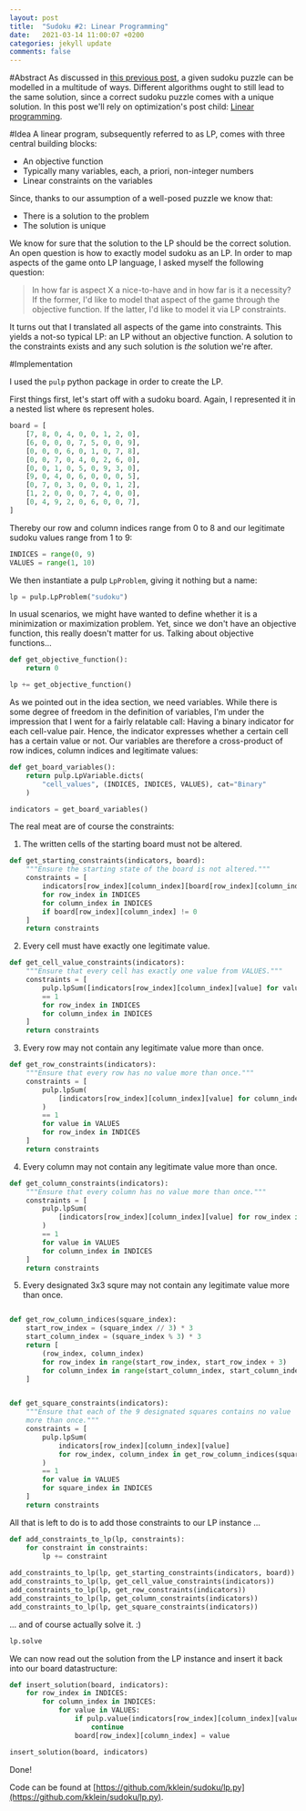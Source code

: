 ```yaml
---
layout: post
title:  "Sudoku #2: Linear Programming"
date:   2021-03-14 11:00:07 +0200
categories: jekyll update
comments: false
---
```



#Abstract
As discussed in [this previous post](http://kevinkle.in/jekyll/update/2021/02/28/sudoku_dfs.html),
a given sudoku puzzle can be modelled in a multitude of ways. Different algorithms ought to still
lead to the same solution, since a correct sudoku puzzle comes with a unique solution. In this
post we'll rely on optimization's post child: [Linear programming](https://en.wikipedia.org/wiki/Linear_programming).

#Idea
A linear program, subsequently referred to as LP, comes with three central building blocks:
* An objective function
* Typically many variables, each, a priori, non-integer numbers
* Linear constraints on the variables

Since, thanks to our assumption of a well-posed puzzle we know that:
* There is a solution to the problem
* The solution is unique

We know for sure that the solution to the LP should be the correct solution. An open question is how to exactly model sudoku as an LP. In order to map aspects of the game onto LP language, I asked myself the following question:
> In how far is aspect X a nice-to-have and in how far is it a necessity?
If the former, I'd like to model that aspect of the game through the objective function. If the latter, I'd like to model it via LP constraints.

It turns out that I translated all aspects of the game into constraints. This yields a not-so typical LP: an LP without an objective function. A solution to the constraints exists and any such solution is _the_ solution we're after.

#Implementation

I used the `pulp` python package in order to create the LP.

First things first, let's start off with a sudoku board. Again, I represented it in a nested list where `0`s represent holes.

```python
board = [
    [7, 8, 0, 4, 0, 0, 1, 2, 0],
    [6, 0, 0, 0, 7, 5, 0, 0, 9],
    [0, 0, 0, 6, 0, 1, 0, 7, 8],
    [0, 0, 7, 0, 4, 0, 2, 6, 0],
    [0, 0, 1, 0, 5, 0, 9, 3, 0],
    [9, 0, 4, 0, 6, 0, 0, 0, 5],
    [0, 7, 0, 3, 0, 0, 0, 1, 2],
    [1, 2, 0, 0, 0, 7, 4, 0, 0],
    [0, 4, 9, 2, 0, 6, 0, 0, 7],
]
```
Thereby our row and column indices range from 0 to 8 and our legitimate sudoku values range from 1 to 9:
```python
INDICES = range(0, 9)
VALUES = range(1, 10)
```
We then instantiate a pulp `LpProblem`, giving it nothing but a name:
```python
lp = pulp.LpProblem("sudoku")
```
In usual scenarios, we might have wanted to define whether it is a minimization or maximization
problem. Yet, since we don't have an objective function, this really doesn't matter for us.
Talking about objective functions...
```python
def get_objective_function():
    return 0

lp += get_objective_function()
```
As we pointed out in the idea section, we need variables. While there is some degree of freedom in the definition of variables, I'm under the impression that I went for a fairly relatable call:
Having a binary indicator for each cell-value pair. Hence, the indicator expresses whether a certain cell has a certain value or not. Our variables are therefore a cross-product of row indices, column indices and legitimate values:
```python
def get_board_variables():
    return pulp.LpVariable.dicts(
        "cell_values", (INDICES, INDICES, VALUES), cat="Binary"
    )

indicators = get_board_variables()
```
The real meat are of course the constraints:

1. The written cells of the starting board must not be altered.
```python
def get_starting_constraints(indicators, board):
    """Ensure the starting state of the board is not altered."""
    constraints = [
        indicators[row_index][column_index][board[row_index][column_index]] == 1
        for row_index in INDICES
        for column_index in INDICES
        if board[row_index][column_index] != 0
    ]
    return constraints
```
    
2. Every cell must have exactly one legitimate value.
```python
def get_cell_value_constraints(indicators):
    """Ensure that every cell has exactly one value from VALUES."""
    constraints = [
        pulp.lpSum([indicators[row_index][column_index][value] for value in VALUES])
        == 1
        for row_index in INDICES
        for column_index in INDICES
    ]
    return constraints
```

3. Every row may not contain any legitimate value more than once.
```python
def get_row_constraints(indicators):
    """Ensure that every row has no value more than once."""
    constraints = [
        pulp.lpSum(
            [indicators[row_index][column_index][value] for column_index in INDICES]
        )
        == 1
        for value in VALUES
        for row_index in INDICES
    ]
    return constraints
```

4. Every column may not contain any legitimate value more than once.
```python
def get_column_constraints(indicators):
    """Ensure that every column has no value more than once."""
    constraints = [
        pulp.lpSum(
            [indicators[row_index][column_index][value] for row_index in INDICES]
        )
        == 1
        for value in VALUES
        for column_index in INDICES
    ]
    return constraints
```

5. Every designated 3x3 squre may not contain any legitimate value more than once.
```python

def get_row_column_indices(square_index):
    start_row_index = (square_index // 3) * 3
    start_column_index = (square_index % 3) * 3
    return [
        (row_index, column_index)
        for row_index in range(start_row_index, start_row_index + 3)
        for column_index in range(start_column_index, start_column_index + 3)
    ]


def get_square_constraints(indicators):
    """Ensure that each of the 9 designated squares contains no value
    more than once."""
    constraints = [
        pulp.lpSum(
            indicators[row_index][column_index][value]
            for row_index, column_index in get_row_column_indices(square_index)
        )
        == 1
        for value in VALUES
        for square_index in INDICES
    ]
    return constraints
```

All that is left to do is to add those constraints to our LP instance ...

```python
def add_constraints_to_lp(lp, constraints):
    for constraint in constraints:
        lp += constraint
        
add_constraints_to_lp(lp, get_starting_constraints(indicators, board))
add_constraints_to_lp(lp, get_cell_value_constraints(indicators))
add_constraints_to_lp(lp, get_row_constraints(indicators))
add_constraints_to_lp(lp, get_column_constraints(indicators))
add_constraints_to_lp(lp, get_square_constraints(indicators))
```
... and of course actually solve it. :)
```python
lp.solve
```
We can now read out the solution from the LP instance and insert it back into our board
datastructure:

```python
def insert_solution(board, indicators):
    for row_index in INDICES:
        for column_index in INDICES:
            for value in VALUES:
                if pulp.value(indicators[row_index][column_index][value]) != 1:
                    continue
                board[row_index][column_index] = value

insert_solution(board, indicators)
```

Done!

Code can be found at [https://github.com/kklein/sudoku/lp.py](https://github.com/kklein/sudoku/lp.py).
